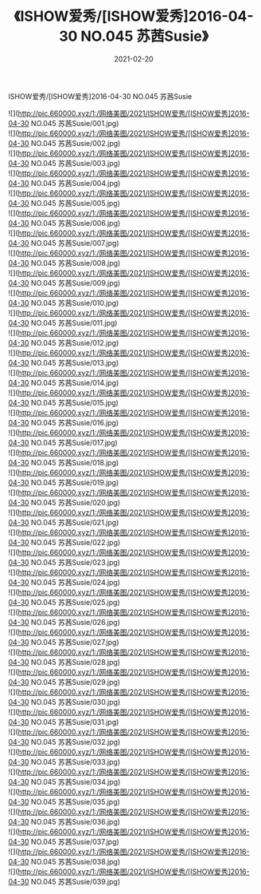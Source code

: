 ﻿---
layout: post
title:  《ISHOW爱秀/[ISHOW爱秀]2016-04-30 NO.045 苏茜Susie》
date:   2021-02-20
img: http://pic.660000.xyz/1:/网络美图/2021/ISHOW爱秀/[ISHOW爱秀]2016-04-30 NO.045 苏茜Susie/000.jpg
categories: [美女, 清纯, 唯美]
---

ISHOW爱秀/[ISHOW爱秀]2016-04-30 NO.045 苏茜Susie

 ![](http://pic.660000.xyz/1:/网络美图/2021/ISHOW爱秀/[ISHOW爱秀]2016-04-30 NO.045 苏茜Susie/001.jpg) <br>![](http://pic.660000.xyz/1:/网络美图/2021/ISHOW爱秀/[ISHOW爱秀]2016-04-30 NO.045 苏茜Susie/002.jpg) <br>![](http://pic.660000.xyz/1:/网络美图/2021/ISHOW爱秀/[ISHOW爱秀]2016-04-30 NO.045 苏茜Susie/003.jpg) <br>![](http://pic.660000.xyz/1:/网络美图/2021/ISHOW爱秀/[ISHOW爱秀]2016-04-30 NO.045 苏茜Susie/004.jpg) <br>![](http://pic.660000.xyz/1:/网络美图/2021/ISHOW爱秀/[ISHOW爱秀]2016-04-30 NO.045 苏茜Susie/005.jpg) <br>![](http://pic.660000.xyz/1:/网络美图/2021/ISHOW爱秀/[ISHOW爱秀]2016-04-30 NO.045 苏茜Susie/006.jpg) <br>![](http://pic.660000.xyz/1:/网络美图/2021/ISHOW爱秀/[ISHOW爱秀]2016-04-30 NO.045 苏茜Susie/007.jpg) <br>![](http://pic.660000.xyz/1:/网络美图/2021/ISHOW爱秀/[ISHOW爱秀]2016-04-30 NO.045 苏茜Susie/008.jpg) <br>![](http://pic.660000.xyz/1:/网络美图/2021/ISHOW爱秀/[ISHOW爱秀]2016-04-30 NO.045 苏茜Susie/009.jpg) <br>![](http://pic.660000.xyz/1:/网络美图/2021/ISHOW爱秀/[ISHOW爱秀]2016-04-30 NO.045 苏茜Susie/010.jpg) <br>![](http://pic.660000.xyz/1:/网络美图/2021/ISHOW爱秀/[ISHOW爱秀]2016-04-30 NO.045 苏茜Susie/011.jpg) <br>![](http://pic.660000.xyz/1:/网络美图/2021/ISHOW爱秀/[ISHOW爱秀]2016-04-30 NO.045 苏茜Susie/012.jpg) <br>![](http://pic.660000.xyz/1:/网络美图/2021/ISHOW爱秀/[ISHOW爱秀]2016-04-30 NO.045 苏茜Susie/013.jpg) <br>![](http://pic.660000.xyz/1:/网络美图/2021/ISHOW爱秀/[ISHOW爱秀]2016-04-30 NO.045 苏茜Susie/014.jpg) <br>![](http://pic.660000.xyz/1:/网络美图/2021/ISHOW爱秀/[ISHOW爱秀]2016-04-30 NO.045 苏茜Susie/015.jpg) <br>![](http://pic.660000.xyz/1:/网络美图/2021/ISHOW爱秀/[ISHOW爱秀]2016-04-30 NO.045 苏茜Susie/016.jpg) <br>![](http://pic.660000.xyz/1:/网络美图/2021/ISHOW爱秀/[ISHOW爱秀]2016-04-30 NO.045 苏茜Susie/017.jpg) <br>![](http://pic.660000.xyz/1:/网络美图/2021/ISHOW爱秀/[ISHOW爱秀]2016-04-30 NO.045 苏茜Susie/018.jpg) <br>![](http://pic.660000.xyz/1:/网络美图/2021/ISHOW爱秀/[ISHOW爱秀]2016-04-30 NO.045 苏茜Susie/019.jpg) <br>![](http://pic.660000.xyz/1:/网络美图/2021/ISHOW爱秀/[ISHOW爱秀]2016-04-30 NO.045 苏茜Susie/020.jpg) <br>![](http://pic.660000.xyz/1:/网络美图/2021/ISHOW爱秀/[ISHOW爱秀]2016-04-30 NO.045 苏茜Susie/021.jpg) <br>![](http://pic.660000.xyz/1:/网络美图/2021/ISHOW爱秀/[ISHOW爱秀]2016-04-30 NO.045 苏茜Susie/022.jpg) <br>![](http://pic.660000.xyz/1:/网络美图/2021/ISHOW爱秀/[ISHOW爱秀]2016-04-30 NO.045 苏茜Susie/023.jpg) <br>![](http://pic.660000.xyz/1:/网络美图/2021/ISHOW爱秀/[ISHOW爱秀]2016-04-30 NO.045 苏茜Susie/024.jpg) <br>![](http://pic.660000.xyz/1:/网络美图/2021/ISHOW爱秀/[ISHOW爱秀]2016-04-30 NO.045 苏茜Susie/025.jpg) <br>![](http://pic.660000.xyz/1:/网络美图/2021/ISHOW爱秀/[ISHOW爱秀]2016-04-30 NO.045 苏茜Susie/026.jpg) <br>![](http://pic.660000.xyz/1:/网络美图/2021/ISHOW爱秀/[ISHOW爱秀]2016-04-30 NO.045 苏茜Susie/027.jpg) <br>![](http://pic.660000.xyz/1:/网络美图/2021/ISHOW爱秀/[ISHOW爱秀]2016-04-30 NO.045 苏茜Susie/028.jpg) <br>![](http://pic.660000.xyz/1:/网络美图/2021/ISHOW爱秀/[ISHOW爱秀]2016-04-30 NO.045 苏茜Susie/029.jpg) <br>![](http://pic.660000.xyz/1:/网络美图/2021/ISHOW爱秀/[ISHOW爱秀]2016-04-30 NO.045 苏茜Susie/030.jpg) <br>![](http://pic.660000.xyz/1:/网络美图/2021/ISHOW爱秀/[ISHOW爱秀]2016-04-30 NO.045 苏茜Susie/031.jpg) <br>![](http://pic.660000.xyz/1:/网络美图/2021/ISHOW爱秀/[ISHOW爱秀]2016-04-30 NO.045 苏茜Susie/032.jpg) <br>![](http://pic.660000.xyz/1:/网络美图/2021/ISHOW爱秀/[ISHOW爱秀]2016-04-30 NO.045 苏茜Susie/033.jpg) <br>![](http://pic.660000.xyz/1:/网络美图/2021/ISHOW爱秀/[ISHOW爱秀]2016-04-30 NO.045 苏茜Susie/034.jpg) <br>![](http://pic.660000.xyz/1:/网络美图/2021/ISHOW爱秀/[ISHOW爱秀]2016-04-30 NO.045 苏茜Susie/035.jpg) <br>![](http://pic.660000.xyz/1:/网络美图/2021/ISHOW爱秀/[ISHOW爱秀]2016-04-30 NO.045 苏茜Susie/036.jpg) <br>![](http://pic.660000.xyz/1:/网络美图/2021/ISHOW爱秀/[ISHOW爱秀]2016-04-30 NO.045 苏茜Susie/037.jpg) <br>![](http://pic.660000.xyz/1:/网络美图/2021/ISHOW爱秀/[ISHOW爱秀]2016-04-30 NO.045 苏茜Susie/038.jpg) <br>![](http://pic.660000.xyz/1:/网络美图/2021/ISHOW爱秀/[ISHOW爱秀]2016-04-30 NO.045 苏茜Susie/039.jpg) <br>